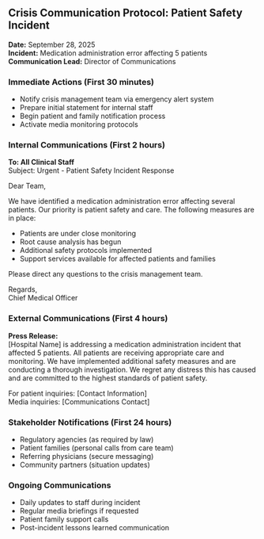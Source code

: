 ## Crisis Communication Protocol: Patient Safety Incident

**Date:** September 28, 2025  
**Incident:** Medication administration error affecting 5 patients  
**Communication Lead:** Director of Communications  

### Immediate Actions (First 30 minutes)
- Notify crisis management team via emergency alert system
- Prepare initial statement for internal staff
- Begin patient and family notification process
- Activate media monitoring protocols

### Internal Communications (First 2 hours)
**To: All Clinical Staff**  
Subject: Urgent - Patient Safety Incident Response  

Dear Team,

We have identified a medication administration error affecting several patients. Our priority is patient safety and care. The following measures are in place:

- Patients are under close monitoring
- Root cause analysis has begun
- Additional safety protocols implemented
- Support services available for affected patients and families

Please direct any questions to the crisis management team.

Regards,  
Chief Medical Officer

### External Communications (First 4 hours)
**Press Release:**  
[Hospital Name] is addressing a medication administration incident that affected 5 patients. All patients are receiving appropriate care and monitoring. We have implemented additional safety measures and are conducting a thorough investigation. We regret any distress this has caused and are committed to the highest standards of patient safety.

For patient inquiries: [Contact Information]  
Media inquiries: [Communications Contact]

### Stakeholder Notifications (First 24 hours)
- Regulatory agencies (as required by law)
- Patient families (personal calls from care team)
- Referring physicians (secure messaging)
- Community partners (situation updates)

### Ongoing Communications
- Daily updates to staff during incident
- Regular media briefings if requested
- Patient family support calls
- Post-incident lessons learned communication